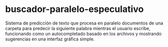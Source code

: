 # buscador-paralelo-especulativo

Sistema de predicción de texto que procesa en paralelo documentos de una carpeta para predecir la siguiente palabra mientras el usuario escribe, funcionando como un autocompletado basado en los archivos y mostrando sugerencias en una interfaz gráfica simple.
